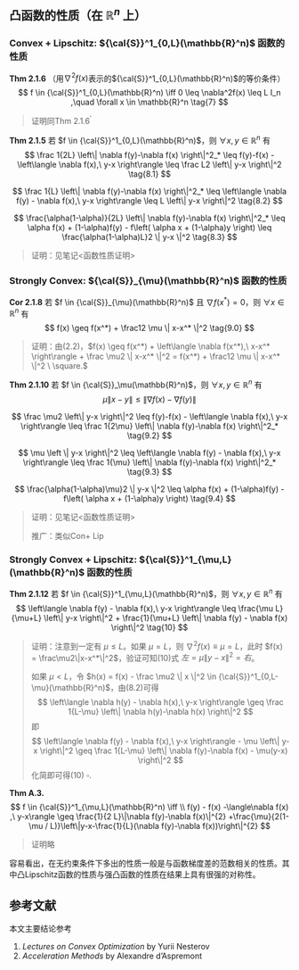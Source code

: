 ## 凸函数的性质（在 $\mathbb{R}^n$ 上）

### Convex + Lipschitz: ${\cal{S}}^1_{0,L}(\mathbb{R}^n)$ 函数的性质

**Thm 2.1.6** （用$\nabla^2f(x)$表示的${\cal{S}}^1_{0,L}(\mathbb{R}^n)$的等价条件）
$$
f \in {\cal{S}}^1_{0,L}(\mathbb{R}^n) \iff 0 \leq \nabla^2f(x) \leq L I_n
,\quad \forall x \in \mathbb{R}^n
\tag{7}
$$

> 证明同Thm 2.1.6$^\prime$

**Thm 2.1.5** 若 $f \in {\cal{S}}^1_{0,L}(\mathbb{R}^n)$，则 $\forall x,y \in \mathbb{R}^n$ 有
$$
\frac 1{2L} \left\| \nabla f(y)-\nabla f(x) \right\|^2_*
\leq  f(y)-f(x) - \left\langle \nabla f(x),\ y-x \right\rangle   
\leq \frac L2 \left\| y-x \right\|^2
\tag{8.1}
$$

$$
\frac 1{L} \left\| \nabla f(y)-\nabla f(x) \right\|^2_*
\leq  \left\langle \nabla f(y) - \nabla f(x),\ y-x \right\rangle
\leq L \left\| y-x \right\|^2
\tag{8.2}
$$

$$
\frac{\alpha(1-\alpha)}{2L} \left\| \nabla f(y)-\nabla f(x) \right\|^2_*
\leq \alpha f(x) + (1-\alpha)f(y) - f\left( \alpha x + (1-\alpha)y \right) 
\leq \frac{\alpha(1-\alpha)L}2 \| y-x \|^2
\tag{8.3}
$$

> 证明：见笔记<函数性质证明>



### Strongly Convex: ${\cal{S}}_{\mu}(\mathbb{R}^n)$ 函数的性质

**Cor 2.1.8** 若 $f \in {\cal{S}}_{\mu}(\mathbb{R}^n)$ 且 $\nabla f(x^*) = 0$，则 $\forall x \in \mathbb{R}^n$ 有
$$
f(x) \geq f(x^*) + \frac12 \mu \| x-x^* \|^2
\tag{9.0}
$$
> 证明：由(2.2)，$f(x) \geq f(x^*) + \left\langle \nabla f(x^*),\ x-x^* \right\rangle + \frac \mu2 \| x-x^* \|^2 = f(x^*) + \frac12 \mu \| x-x^* \|^2 \ \square.$

**Thm 2.1.10** 若 $f \in {\cal{S}}_\mu(\mathbb{R}^n)$，则 $\forall x,y \in \mathbb{R}^n$ 有
$$
\mu \left\| x-y \right\| \leq \left\| \nabla f(x) - \nabla f(y) \right\|
\tag{9.1}
$$

$$
\frac \mu2 \left\| y-x \right\|^2
\leq  f(y)-f(x) - \left\langle \nabla f(x),\ y-x \right\rangle   
\leq \frac 1{2\mu} \left\| \nabla f(y)-\nabla f(x) \right\|^2_*
\tag{9.2}
$$

$$
\mu \left \| y-x \right\|^2
\leq  \left\langle \nabla f(y) - \nabla f(x),\ y-x \right\rangle
\leq \frac 1{\mu} \left\| \nabla f(y)-\nabla f(x) \right\|^2_*
\tag{9.3}
$$

$$
\frac{\alpha(1-\alpha)\mu}2 \| y-x \|^2
\leq \alpha f(x) + (1-\alpha)f(y) - f\left( \alpha x + (1-\alpha)y \right)
\tag{9.4}
$$

> 证明：见笔记<函数性质证明>
>
> 推广：类似Con+ Lip



### Strongly Convex + Lipschitz:  ${\cal{S}}^1_{\mu,L}(\mathbb{R}^n)$ 函数的性质

**Thm 2.1.12** 若 $f \in {\cal{S}}^1_{\mu,L}(\mathbb{R}^n)$，则 $\forall x,y \in \mathbb{R}^n$ 有
$$
\left\langle \nabla f(y) - \nabla f(x),\ y-x \right\rangle 
\leq \frac{\mu L}{\mu+L} \left\| y-x \right\|^2 + \frac{1}{\mu+L} \left\| \nabla f(y) - \nabla f(x) \right\|^2
\tag{10}
$$

> 证明：注意到一定有 $\mu \leq L$。如果 $\mu = L$，则 $\nabla^2 f(x)\equiv \mu=L$，此时 $f(x) = \frac\mu2\|x-x^*\|^2$，验证可知(10)式 $左=\mu\|y-x\|^2=右$。
>
> 如果 $\mu < L$，令 $h(x) = f(x) - \frac \mu2 \| x \|^2 \in {\cal{S}}^1_{0,L-\mu}(\mathbb{R}^n)$，由(8.2)可得
> $$
> \left\langle \nabla h(y) - \nabla h(x),\ y-x \right\rangle
> \geq \frac 1{L-\mu} \left\| \nabla h(y)-\nabla h(x) \right\|^2
> $$
> 即
> $$
> \left\langle \nabla f(y) - \nabla f(x),\ y-x \right\rangle - \mu \left\| y-x \right\|^2
> \geq \frac 1{L-\mu} \left\| \nabla f(y)-\nabla f(x) - \mu(y-x) \right\|^2
> $$
> 化简即可得(10) $\square.$

**Thm A.3.** 
$$
f \in {\cal{S}}^1_{\mu,L}(\mathbb{R}^n) \iff \\
f(y) - f(x) -\langle\nabla f(x) ,\ y-x\rangle \geq 
\frac{1}{2 L}\|\nabla f(y)-\nabla f(x)\|^{2} 
+\frac{\mu}{2(1-\mu / L)}\left\|y-x-\frac{1}{L}(\nabla f(y)-\nabla f(x))\right\|^{2}
$$

> 证明略



容易看出，在无约束条件下多出的性质一般是与函数梯度差的范数相关的性质。其中凸Lipschitz函数的性质与强凸函数的性质在结果上具有很强的对称性。



## 参考文献

本文主要结论参考

1.  *Lectures on Convex Optimization* by Yurii Nesterov
2.  *Acceleration Methods* by Alexandre d’Aspremont
